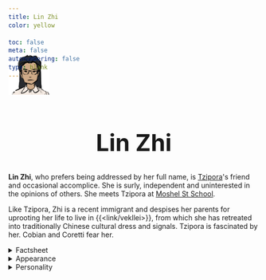 ```yaml
---
title: Lin Zhi
color: yellow

toc: false
meta: false
autonumbering: false
type: blank
---
```

<a href="/characters/">
	<img class="portrait" src="/images/mastheads/characters/portraits/zhi.png">
  </a>
<h1>Lin Zhi</h1>

**Lin Zhi**, who prefers being addressed by her full name, is [Tzipora](/characters/tzipora/)'s friend and occasional accomplice. She is surly, independent and uninterested in the opinions of others. She meets Tzipora at [Moshel St School](/moshel/).

Like Tzipora, Zhi is a recent immigrant and despises her parents for uprooting her life to live in {{<link/vekllei>}}, from which she has retreated into traditionally Chinese cultural dress and signals. Tzipora is fascinated by her. Cobian and Coretti fear her.

<details>
<summary>Factsheet</summary>

* **<span class="navicon">💬</span> Name**: Lin Zhi
* **<span class="navicon">💼</span> Occupation**: Student
* **<span class="navicon">🏠</span> Residence**: Cossack, Borough of the Great Coast, {{<link/oslola>}}, {{<link/vekllei>}}
* **<span class="navicon">🔄</span> Age**: 17
</details>

<details>
<summary>Appearance</summary>

Lin Zhi is Chinese and has lived in Vekllei since she was 15. She speaks little Oslolan and mostly poor English. She has a serious face and round spectacles like Cobian, and brushes her long dark hair back. She maintains two unusual hair loops below her ears in braids, a style she has apparently invented herself.

Lin Zhi resents the burden of integration and demonstrates her foreignness through foreign styles, usually with traditional Chinese items or more contemporary Maoist fare. She wears loose Ku-style pants at home and school, which bear close similarity to Vekllei indigenous [rouisha](/posts/2021-06-11-mist/) trousers, usually with Vekllei or Chinese strap slippers. She has a weakness for jackets and cardigans, and never leaves her arms uncovered.
</details>

<details>
<summary>Personality</summary>

Lin Zhi is a girl under siege.

Tzipora first bonds with her over their social isolation as recent immigrants. Like Tzipora, Zhi speaks poor Oslolan and is deeply resentful of having to relocate to a foreign country. These poor language skills and deep anger are evident in her short, sharp speaking style and stern appearance.

She is sensitive to being made fun of, and considers many of her problems making friends to be racial in nature. Despite these emotional burdens, or perhaps because of them, Zhi is deeply loyal to her allies as long as they respect her social boundaries. Zhi is never the engine of conversation -- but she misses her friends when they're not there.
</details>

<style>
h1 {
	text-align: center;
	font-size: 35pt;
	margin-bottom: 2rem;
}
img {
	margin-top: -4rem;
  background: transparent;
  height: 80px;
}
</style>